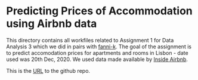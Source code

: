 # Predicting Prices of Accommodation using Airbnb data

This directory contains all workfiles related to Assignment 1 for Data Analysis 3 which we did in pairs with [fanni-k](https://github.com/fanni-k). The goal of the assignment is to predict accomodation prices for apartments and rooms in Lisbon - date used was 20th Dec, 2020. We used data made available by [Inside Airbnb](http://insideairbnb.com/).

This is the [URL](https://github.com/zsomborh/airbnb_lisbon) to the github repo.